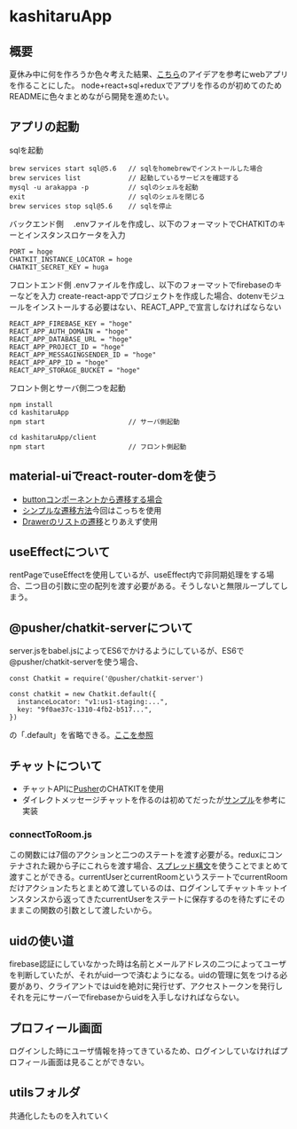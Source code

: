 # kashitaruApp
## 概要
夏休み中に何を作ろうか色々考えた結果、[こちら](https://kougusharing.storeinfo.jp/)のアイデアを参考にwebアプリを作ることにした。
node+react+sql+reduxでアプリを作るのが初めてのためREADMEに色々まとめながら開発を進めたい。
## アプリの起動
sqlを起動

```
brew services start sql@5.6   // sqlをhomebrewでインストールした場合
brew services list            // 起動しているサービスを確認する
mysql -u arakappa -p          // sqlのシェルを起動
exit                          // sqlのシェルを閉じる
brew services stop sql@5.6    // sqlを停止
```

バックエンド側　
.envファイルを作成し、以下のフォーマットでCHATKITのキーとインスタンスロケータを入力

```
PORT = hoge
CHATKIT_INSTANCE_LOCATOR = hoge
CHATKIT_SECRET_KEY = huga
```

フロントエンド側
.envファイルを作成し、以下のフォーマットでfirebaseのキーなどを入力
create-react-appでプロジェクトを作成した場合、dotenvモジュールをインストールする必要はない、REACT_APP_で宣言しなければならない

```
REACT_APP_FIREBASE_KEY = "hoge"
REACT_APP_AUTH_DOMAIN = "hoge"
REACT_APP_DATABASE_URL = "hoge"
REACT_APP_PROJECT_ID = "hoge"
REACT_APP_MESSAGINGSENDER_ID = "hoge"
REACT_APP_APP_ID = "hoge"
REACT_APP_STORAGE_BUCKET = "hoge"
```

フロント側とサーバ側二つを起動

```
npm install
cd kashitaruApp
npm start                     // サーバ側起動

cd kashitaruApp/client
npm start                     // フロント側起動
```

## material-uiでreact-router-domを使う
- [buttonコンポーネントから遷移する場合](https://material-ui.com/components/buttons/#third-party-routing-library)
- [シンプルな遷移方法](https://material-ui.com/components/links/#third-party-routing-library)今回はこっちを使用
- [Drawerのリストの遷移](https://material-ui.com/guides/composition/#component-property)とりあえず使用

## useEffectについて
rentPageでuseEffectを使用しているが、useEffect内で非同期処理をする場合、二つ目の引数に空の配列を渡す必要がある。そうしないと無限ループしてしまう。

## @pusher/chatkit-serverについて
server.jsをbabel.jsによってES6でかけるようにしているが、ES6で@pusher/chatkit-serverを使う場合、

```
const Chatkit = require('@pusher/chatkit-server')

const chatkit = new Chatkit.default({
  instanceLocator: "v1:us1-staging:...",
  key: "9f0ae37c-1310-4fb2-b517...",
})
```

の「.default」を省略できる。[ここを参照](https://github.com/pusher/chatkit-server-node/issues/12)

## チャットについて
- チャットAPIに[Pusher](https://pusher.com/)のCHATKITを使用
- ダイレクトメッセージチャットを作るのは初めてだったが[サンプル](https://pusher.com/tutorials/react-direct-messaging)を参考に実装
### connectToRoom.js
この関数には7個のアクションと二つのステートを渡す必要がる。reduxにコンテナされた親から子にこれらを渡す場合、[スプレッド構文](https://qiita.com/akisx/items/682a4283c13fe336c547)を使うことでまとめて渡すことができる。currentUserとcurrentRoomというステートでcurrentRoomだけアクションたちとまとめて渡しているのは、ログインしてチャットキットインスタンスから返ってきたcurrentUserをステートに保存するのを待たずにそのままこの関数の引数として渡したいから。

## uidの使い道
firebase認証にしていなかった時は名前とメールアドレスの二つによってユーザを判断していたが、それがuid一つで済むようになる。uidの管理に気をつける必要があり、クライアントではuidを絶対に発行せず、アクセストークンを発行しそれを元にサーバーでfirebaseからuidを入手しなければならない。

## プロフィール画面
ログインした時にユーザ情報を持ってきているため、ログインしていなければプロフィール画面は見ることができない。

## utilsフォルダ
共通化したものを入れていく

## 

